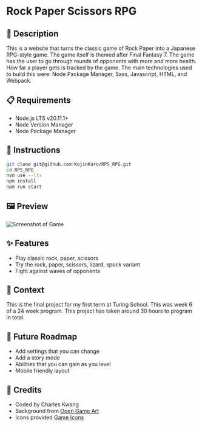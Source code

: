 # Rock Paper Scissors RPG

## 📝 Description

This is a website that turns the classic game of Rock Paper into a Japanese RPG-style game. The game itself is themed after Final Fantasy 7. The game has the user to go through rounds of opponents with more and more health. How far a player gets is tracked by the game. The main technologies used to build this were: Node Package Manager, Sass, Javascript, HTML, and Webpack.

## 📋 Requirements

- Node.js LTS v20.11.1+
- Node Version Manager
- Node Package Manager

## 📖 Instructions

```bash
git clone git@github.com:KojinKuro/RPS_RPG.git
cd RPS_RPG
nvm use --lts
npm install
npm run start
```

## 🖼️ Preview

![Screenshot of Game](https://storage.googleapis.com/openscreenshot/n%2Fj%2Fn/lckgwMnjn.png)

## ✨ Features

- Play classic rock, paper, scissors
- Try the rock, paper, scissors, lizard, spock variant
- Fight against waves of opponents

## 🌱 Context

This is the final project for my first term at Turing School. This was week 6 of a 24 week program. This project has taken around 30 hours to program in total.

## 🚀 Future Roadmap

- Add settings that you can change
- Add a story mode
- Abilities that you can gain as you level
- Mobile friendly layout

## 👏 Credits

- Coded by Charles Kwang
- Background from [Open Game Art](https://opengameart.org/)
- Icons provided [Game Icons](https://game-icons.net/)
